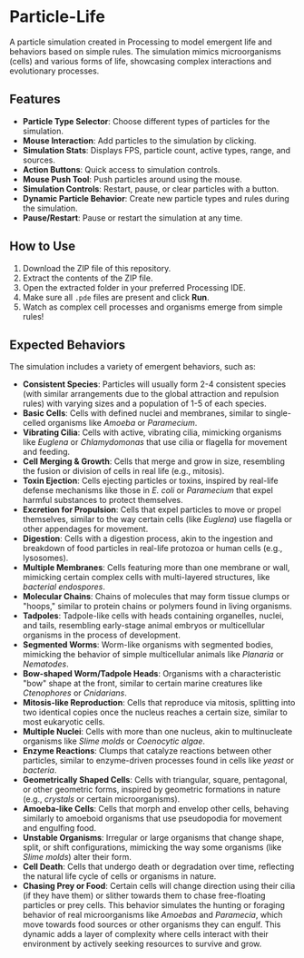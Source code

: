 # Particle-Life

A particle simulation created in Processing to model emergent life and behaviors based on simple rules. The simulation mimics microorganisms (cells) and various forms of life, showcasing complex interactions and evolutionary processes.

## Features
- **Particle Type Selector**: Choose different types of particles for the simulation.
- **Mouse Interaction**: Add particles to the simulation by clicking.
- **Simulation Stats**: Displays FPS, particle count, active types, range, and sources.
- **Action Buttons**: Quick access to simulation controls.
- **Mouse Push Tool**: Push particles around using the mouse.
- **Simulation Controls**: Restart, pause, or clear particles with a button.
- **Dynamic Particle Behavior**: Create new particle types and rules during the simulation.
- **Pause/Restart**: Pause or restart the simulation at any time.

## How to Use
1. Download the ZIP file of this repository.
2. Extract the contents of the ZIP file.
3. Open the extracted folder in your preferred Processing IDE.
4. Make sure all `.pde` files are present and click **Run**.
5. Watch as complex cell processes and organisms emerge from simple rules!

## Expected Behaviors
The simulation includes a variety of emergent behaviors, such as:

- **Consistent Species**: Particles will usually form 2-4 consistent species (with similar arrangements due to the global attraction and repulsion rules) with varying sizes and a population of 1-5 of each species.
- **Basic Cells**: Cells with defined nuclei and membranes, similar to single-celled organisms like *Amoeba* or *Paramecium*.
- **Vibrating Cilia**: Cells with active, vibrating cilia, mimicking organisms like *Euglena* or *Chlamydomonas* that use cilia or flagella for movement and feeding.
- **Cell Merging & Growth**: Cells that merge and grow in size, resembling the fusion or division of cells in real life (e.g., mitosis).
- **Toxin Ejection**: Cells ejecting particles or toxins, inspired by real-life defense mechanisms like those in *E. coli* or *Paramecium* that expel harmful substances to protect themselves.
- **Excretion for Propulsion**: Cells that expel particles to move or propel themselves, similar to the way certain cells (like *Euglena*) use flagella or other appendages for movement.
- **Digestion**: Cells with a digestion process, akin to the ingestion and breakdown of food particles in real-life protozoa or human cells (e.g., lysosomes).
- **Multiple Membranes**: Cells featuring more than one membrane or wall, mimicking certain complex cells with multi-layered structures, like *bacterial endospores*.
- **Molecular Chains**: Chains of molecules that may form tissue clumps or "hoops," similar to protein chains or polymers found in living organisms.
- **Tadpoles**: Tadpole-like cells with heads containing organelles, nuclei, and tails, resembling early-stage animal embryos or multicellular organisms in the process of development.
- **Segmented Worms**: Worm-like organisms with segmented bodies, mimicking the behavior of simple multicellular animals like *Planaria* or *Nematodes*.
- **Bow-shaped Worm/Tadpole Heads**: Organisms with a characteristic "bow" shape at the front, similar to certain marine creatures like *Ctenophores* or *Cnidarians*.
- **Mitosis-like Reproduction**: Cells that reproduce via mitosis, splitting into two identical copies once the nucleus reaches a certain size, similar to most eukaryotic cells.
- **Multiple Nuclei**: Cells with more than one nucleus, akin to multinucleate organisms like *Slime molds* or *Coenocytic algae*.
- **Enzyme Reactions**: Clumps that catalyze reactions between other particles, similar to enzyme-driven processes found in cells like *yeast* or *bacteria*.
- **Geometrically Shaped Cells**: Cells with triangular, square, pentagonal, or other geometric forms, inspired by geometric formations in nature (e.g., *crystals* or certain microorganisms).
- **Amoeba-like Cells**: Cells that morph and envelop other cells, behaving similarly to amoeboid organisms that use pseudopodia for movement and engulfing food.
- **Unstable Organisms**: Irregular or large organisms that change shape, split, or shift configurations, mimicking the way some organisms (like *Slime molds*) alter their form.
- **Cell Death**: Cells that undergo death or degradation over time, reflecting the natural life cycle of cells or organisms in nature.
- **Chasing Prey or Food**: Certain cells will change direction using their cilia (if they have them) or slither towards them to chase free-floating particles or prey cells. This behavior simulates the hunting or foraging behavior of real microorganisms like *Amoebas* and *Paramecia*, which move towards food sources or other organisms they can engulf. This dynamic adds a layer of complexity where cells interact with their environment by actively seeking resources to survive and grow.

